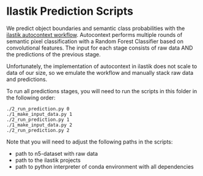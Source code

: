 # Ilastik Prediction Scripts

We predict object boundaries and semantic class probabilities with the [ilastik autocontext workflow](https://www.ilastik.org/documentation/autocontext/autocontext).
Autocontext performs multiple rounds of semantic pixel classification with a Random Forest Classifier based on convolutional features.
The input for each stage consists of raw data AND the predictions of the previous stage.

Unfortunately, the implementation of autocontext in ilastik does not scale to data of our size, so we emulate the workflow
and manually stack raw data and predictions.

To run all predictions stages, you will need to run the scripts in this folder in the following order:
```
./2_run_prediction.py 0
./1_make_input_data.py 1
./2_run_prediction.py 1
./1_make_input_data.py 2
./2_run_prediction.py 2
```

Note that you will need to adjust the following paths in the scripts:
- path to n5-dataset with raw data
- path to the ilastik projects
- path to python interpreter of conda environment with all dependencies

